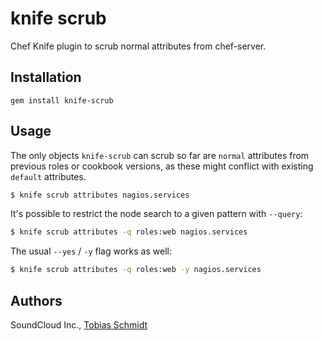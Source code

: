 # knife scrub

Chef Knife plugin to scrub normal attributes from chef-server.

## Installation

    gem install knife-scrub

## Usage

The only objects `knife-scrub` can scrub so far are `normal` attributes
from previous roles or cookbook versions, as these might conflict with
existing `default` attributes.

```bash
$ knife scrub attributes nagios.services
```

It's possible to restrict the node search to a given pattern with `--query`:

```bash
$ knife scrub attributes -q roles:web nagios.services
```

The usual `--yes` / `-y` flag works as well:

```bash
$ knife scrub attributes -q roles:web -y nagios.services
```

## Authors

SoundCloud Inc., [Tobias Schmidt](mailto:ts@soundcloud.com)
